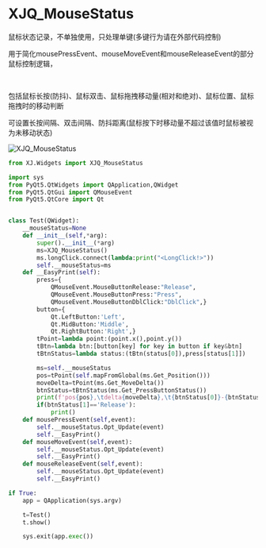 # XJQ_MouseStatus

鼠标状态记录，不单独使用，只处理单键(多键行为请在外部代码控制)

用于简化mousePressEvent、mouseMoveEvent和mouseReleaseEvent的部分鼠标控制逻辑，

<br>

包括鼠标长按(防抖)、鼠标双击、鼠标拖拽移动量(相对和绝对)、鼠标位置、鼠标拖拽时的移动判断

可设置长按间隔、双击间隔、防抖距离(鼠标按下时移动量不超过该值时鼠标被视为未移动状态)


![XJQ_MouseStatus](../pict/XJQ_MouseStatus.gif)


```py
from XJ.Widgets import XJQ_MouseStatus

import sys
from PyQt5.QtWidgets import QApplication,QWidget
from PyQt5.QtGui import QMouseEvent
from PyQt5.QtCore import Qt


class Test(QWidget):
	__mouseStatus=None
	def __init__(self,*arg):
		super().__init__(*arg)
		ms=XJQ_MouseStatus()
		ms.longClick.connect(lambda:print("<LongClick!>"))
		self.__mouseStatus=ms
	def __EasyPrint(self):
		press={
			QMouseEvent.MouseButtonRelease:"Release",
			QMouseEvent.MouseButtonPress:"Press",
			QMouseEvent.MouseButtonDblClick:"DblClick",}
		button={
			Qt.LeftButton:'Left',
			Qt.MidButton:'Middle',
			Qt.RightButton:'Right',}
		tPoint=lambda point:(point.x(),point.y())
		tBtn=lambda btn:[button[key] for key in button if key&btn]
		tBtnStatus=lambda status:(tBtn(status[0]),press[status[1]])

		ms=self.__mouseStatus
		pos=tPoint(self.mapFromGlobal(ms.Get_Position()))
		moveDelta=tPoint(ms.Get_MoveDelta())
		btnStatus=tBtnStatus(ms.Get_PressButtonStatus())
		print(f'pos{pos},\tdelta{moveDelta},\t{btnStatus[0]}-{btnStatus[1]}')
		if(btnStatus[1]=='Release'):
			print()
	def mousePressEvent(self,event):
		self.__mouseStatus.Opt_Update(event)
		self.__EasyPrint()
	def mouseMoveEvent(self,event):
		self.__mouseStatus.Opt_Update(event)
		self.__EasyPrint()
	def mouseReleaseEvent(self,event):
		self.__mouseStatus.Opt_Update(event)
		self.__EasyPrint()

if True:
	app = QApplication(sys.argv)

	t=Test()
	t.show()

	sys.exit(app.exec())
```
